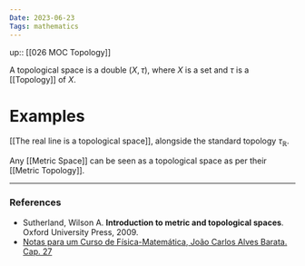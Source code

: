 ```yaml
---
Date: 2023-06-23
Tags: mathematics
---
```

up:: [[026 MOC Topology]]

A topological space is a double ($X, \tau)$, where $X$ is a set and $\tau$ is a [[Topology]] of $X$. 

# Examples
[[The real line is a topological space]], alongside the standard topology $\tau_{\mathbb{R}}$. 

Any [[Metric Space]] can be seen as a topological space as per their [[Metric Topology]]. 

---
### References
- Sutherland, Wilson A. **Introduction to metric and topological spaces**. Oxford University Press, 2009.
- [Notas para um Curso de Física-Matemática, João Carlos Alves Barata. Cap. 27](http://denebola.if.usp.br/~jbarata/Notas_de_aula/arquivos/nc-cap27.pdf)